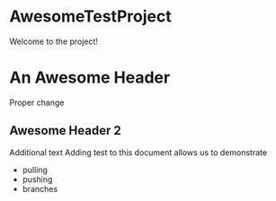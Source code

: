 # AwesomeTestProject
Welcome to the project!

# An Awesome Header
Proper change

## Awesome Header 2
Additional text
Adding test to this document allows us to demonstrate
 - pulling
 - pushing
 - branches